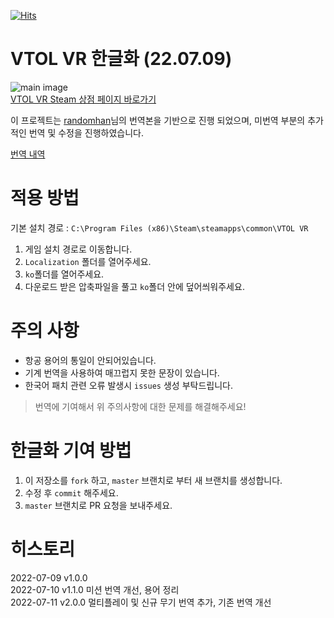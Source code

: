 [![Hits](https://hits.seeyoufarm.com/api/count/incr/badge.svg?url=https%3A%2F%2Fgithub.com%2Fthyoondev%2FVTOL-VR-Korean-Localization&count_bg=%2379C83D&title_bg=%23555555&icon=&icon_color=%23E7E7E7&title=hits&edge_flat=false)](https://hits.seeyoufarm.com)

# VTOL VR 한글화 (22.07.09)

![main image](https://user-images.githubusercontent.com/64685759/178081480-ae379512-0a0b-4694-8803-63753f3c07c9.jpg)  
[VTOL VR Steam 상점 페이지 바로가기](https://store.steampowered.com/app/667970/VTOL_VR)

이 프로젝트는 [randomhan](https://steamcommunity.com/id/cycitic2hr/recommended/667970?snr=1_5_9__402)님의 번역본을 기반으로 진행 되었으며, 미번역 부분의 추가적인 번역 및 수정을 진행하였습니다.

[번역 내역](https://github.com/thyoondev/VTOL-VR-Korean-Localization/commit/9e60a3eb3da0c5606b8009ae607001b77477e431)

# 적용 방법

기본 설치 경로 : `C:\Program Files (x86)\Steam\steamapps\common\VTOL VR`

1. 게임 설치 경로로 이동합니다.
2. `Localization` 폴더를 열어주세요.
3. `ko`폴더를 열어주세요.
4. 다운로드 받은 압축파일을 풀고 `ko`폴더 안에 덮어씌워주세요.

# 주의 사항

- 항공 용어의 통일이 안되어있습니다.
- 기계 번역을 사용하여 매끄럽지 못한 문장이 있습니다.
- 한국어 패치 관련 오류 발생시 `issues` 생성 부탁드립니다.

> 번역에 기여해서 위 주의사항에 대한 문제를 해결해주세요!

# 한글화 기여 방법

1. 이 저장소를 `fork` 하고, `master` 브랜치로 부터 새 브랜치를 생성합니다.
2. 수정 후 `commit` 해주세요.
3. `master` 브랜치로 PR 요청을 보내주세요.

# 히스토리

2022-07-09 v1.0.0   
2022-07-10 v1.1.0 미션 번역 개선, 용어 정리    
2022-07-11 v2.0.0 멀티플레이 및 신규 무기 번역 추가, 기존 번역 개선   
